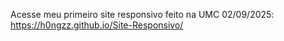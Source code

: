 Acesse meu primeiro site responsivo feito na UMC 02/09/2025: https://h0ngzz.github.io/Site-Responsivo/
